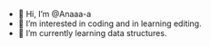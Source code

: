 - 👋 Hi, I’m @Anaaa-a
- 👀 I’m interested in coding and in learning editing.
- 🌱 I’m currently learning data structures.
  

<!---
Anaaa-a/Anaaa-a is a ✨ special ✨ repository because its `README.md` (this file) appears on your GitHub profile.
You can click the Preview link to take a look at your changes.
--->
